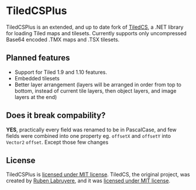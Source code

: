 # TiledCSPlus

TiledCSPlus is an extended, and up to date fork of [TiledCS](https://github.com/TheBoneJarmer/TiledCS), a .NET library for loading Tiled maps and tilesets. Currently supports only uncompressed Base64 encoded .TMX maps and .TSX tilesets.

## Planned features
* Support for Tiled 1.9 and 1.10 features.
* Embedded tilesets
* Better layer arrangement (layers will be arranged in order from top to bottom, instead of current tile layers, then object layers, and image layers at the end)

## Does it break compability?
**YES**, practically every field was renamed to be in PascalCase, and few fields were combined into one property eg. `offsetX` and `offsetY` into `Vector2` `offset`. Except those few changes

## License
TiledCSPlus is [licensed under MIT license](LICENSE). TiledCS, the original project, was created by [Ruben Labruyere](https://github.com/TheBoneJarmer), and it was [licensed under MIT license](LICENSE_orig).